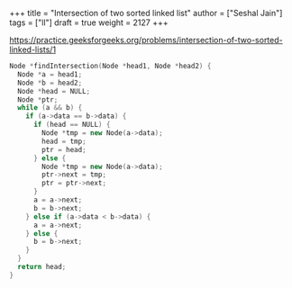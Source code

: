 +++
title = "Intersection of two sorted linked list"
author = ["Seshal Jain"]
tags = ["ll"]
draft = true
weight = 2127
+++

<https://practice.geeksforgeeks.org/problems/intersection-of-two-sorted-linked-lists/1>

```cpp
Node *findIntersection(Node *head1, Node *head2) {
  Node *a = head1;
  Node *b = head2;
  Node *head = NULL;
  Node *ptr;
  while (a && b) {
    if (a->data == b->data) {
      if (head == NULL) {
        Node *tmp = new Node(a->data);
        head = tmp;
        ptr = head;
      } else {
        Node *tmp = new Node(a->data);
        ptr->next = tmp;
        ptr = ptr->next;
      }
      a = a->next;
      b = b->next;
    } else if (a->data < b->data) {
      a = a->next;
    } else {
      b = b->next;
    }
  }
  return head;
}
```
